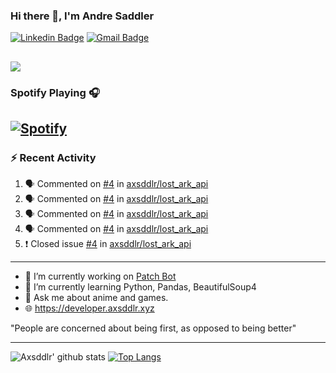 ### Hi there 👋, I'm Andre Saddler
[![Linkedin Badge](https://img.shields.io/badge/-andrexsaddler-blue?style=flat-square&logo=Linkedin&logoColor=white&link=https://www.linkedin.com/in/andrexsaddler/)](https://www.linkedin.com/in/andrexsaddler/)
[![Gmail Badge](https://img.shields.io/badge/-contact@rehkloos.com-c14438?style=flat-square&logo=Gmail&logoColor=white&link=mailto:contact@rehkloos.com)](mailto:contact@rehkloos.com)

![](https://komarev.com/ghpvc/?username=axsddlr&color=dc143c)
---
### Spotify Playing 🎧

[![Spotify](https://novatorem.rehkloos.vercel.app/api/spotify)](https://open.spotify.com/user/Rehkloos)
---

### :zap: Recent Activity

<!--START_SECTION:activity-->
1. 🗣 Commented on [#4](https://github.com/axsddlr/lost_ark_api/issues/4) in [axsddlr/lost_ark_api](https://github.com/axsddlr/lost_ark_api)
2. 🗣 Commented on [#4](https://github.com/axsddlr/lost_ark_api/issues/4) in [axsddlr/lost_ark_api](https://github.com/axsddlr/lost_ark_api)
3. 🗣 Commented on [#4](https://github.com/axsddlr/lost_ark_api/issues/4) in [axsddlr/lost_ark_api](https://github.com/axsddlr/lost_ark_api)
4. 🗣 Commented on [#4](https://github.com/axsddlr/lost_ark_api/issues/4) in [axsddlr/lost_ark_api](https://github.com/axsddlr/lost_ark_api)
5. ❗️ Closed issue [#4](https://github.com/axsddlr/lost_ark_api/issues/4) in [axsddlr/lost_ark_api](https://github.com/axsddlr/lost_ark_api)
<!--END_SECTION:activity-->

---

- 🔭 I’m currently working on [Patch Bot](https://github.com/axsddlr/patch_bot)
- 🌱 I’m currently learning Python, Pandas, BeautifulSoup4
- 💬 Ask me about anime and games.
- 🌐 https://developer.axsddlr.xyz

"People are concerned about being first, as opposed to being better"

---
![Axsddlr' github stats](https://github-readme-stats.vercel.app/api?username=axsddlr&count_private=true)
[![Top Langs](https://github-readme-stats.vercel.app/api/top-langs/?username=axsddlr&layout=compact)](https://github.com/anuraghazra/github-readme-stats)
